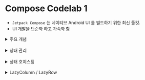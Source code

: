 # Compose Codelab 1

* `Jetpack Compose` 는 네이티브 Android UI 를 빌드하기 위한 최신 툴킷.
* UI 개발을 단순화 하고 가속화 함

<details>
<summary>주요 개념</summary>
<div>

1. `Compose` 함수
   * Composable 함수는 Compose의 빌딩 블록
   * `@Composable` 어노테이션이 붙어 있음

2. UI 구성 요소
   * `Text`, `Button`, `Image`와 같은 구성 요소를 사용하여 UI를 빌드
   * 구성 요소는 중첩되고 함께 조합 가능

3. Compose에서의 상태
   * 상태 관리는 `@State`와 `@MutableState` 어노테이션을 사용
   * 상태가 변경될 때 Compose는 자동으로 UI를 업데이트

</div>
</details>


<br/>


<details>
<summary>상태 관리</summary>
<div>

* Compose 에서 상태는 `remember` & `mutableStateOf` 를 사용
* 바로 초기화해서 사용하지 않는 이유는 mutableStateOf 로 value 를 반복 사용하지 않게 하기 위함
```kotlin
@Composable
fun Counter() {
    var count by remember { mutableStateOf(0) }

    Button(onClick = { count++ }) {
        Text("Clicked $count times")
    }
}
```

</div>
</details>


<br/>


<details>
<summary>상태 호이스팅</summary>
<div>

* 상태 호이스팅은 상태를 상위 컴포저블로 이동시켜 상태를 공유하는 패턴
* 상위 컴포저블에서 상태를 관리하고 하위 컴포저블에 상태와 상태 변경 함수를 전달

```kotlin
@Composable
fun Parent() {
   var count by remember { mutableStateOf(0) }

   Child(count) { count++ }
}

@Composable
fun Child(count: Int, onClick: () -> Unit) {
   Button(onClick = onClick) {
      Text("Clicked $count times")
   }
}
```
</div>
</details>

<br/>



<details>
<summary>LazyColumn / LazyRow</summary>
<div>

* RecyclerView 와 동일하다고 함.
* `LazyColumn` 은 `RecyclerView` 와 같은 하위 요소를 재활용하지 않음 -> 그럼 왜 동일하다고 한 건지 궁금쓰
  * 단, 컴포저블을 방출하는 것이 Android View 를 인스턴스화 하는 것보다 상대적으로 비용이 적게 듬 -> 성능 유지

```kotlin
@Composable
fun Greetings(modifier: Modifier = Modifier, names: List<String> = List(1000) { "$it" }) {
   LazyColumn(modifier = modifier.padding(vertical = 4.dp)) {
      items(items = names) { name ->
         Greeting(name = name)
      }
   }
}
```
</div>
</details>

<br/>

